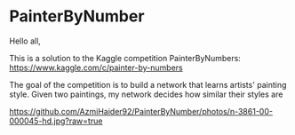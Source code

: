 # PainterByNumber

Hello all,

This is a solution to the Kaggle competition PainterByNumbers: https://www.kaggle.com/c/painter-by-numbers

The goal of the competition is to build a network that learns artists' painting style.
Given two paintings, my network decides how similar their styles are

https://github.com/AzmiHaider92/PainterByNumber/photos/n-3861-00-000045-hd.jpg?raw=true
